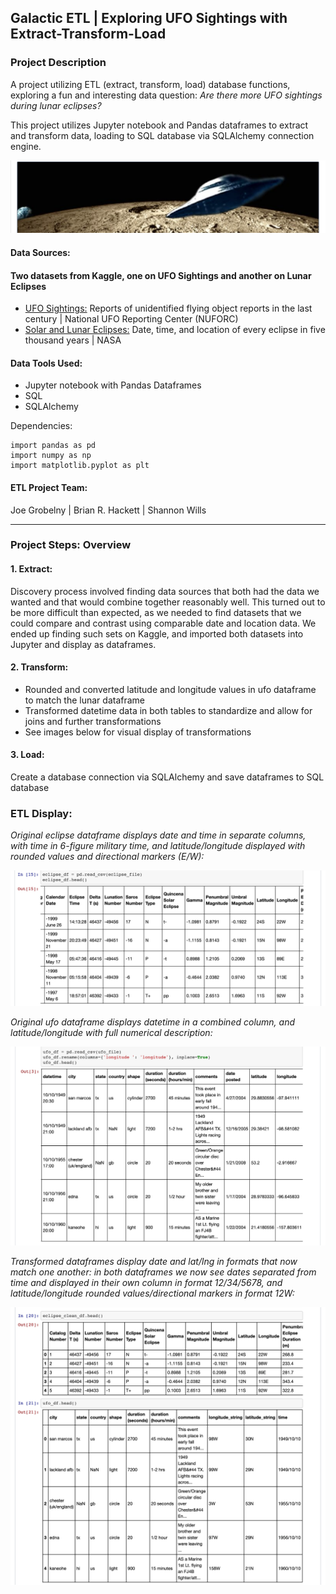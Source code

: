 ## Galactic ETL | Exploring UFO Sightings with Extract-Transform-Load 

### Project Description

A project utilizing ETL (extract, transform, load) database functions, exploring a fun and interesting data question: *Are there more UFO sightings during lunar eclipses?*

This project utilizes Jupyter notebook and Pandas dataframes to extract and transform data, loading to SQL database via SQLAlchemy connection engine.

![](images/ETL-Home.png)

#### Data Sources:

#### Two datasets from Kaggle, one on UFO Sightings and another on Lunar Eclipses
   * [UFO Sightings:](https://www.kaggle.com/NUFORC/ufo-sightings) Reports of unidentified flying object reports in the last century | National UFO Reporting Center (NUFORC)
   * [Solar and Lunar Eclipses:](https://www.kaggle.com/nasa/solar-eclipses/) Date, time, and location of every eclipse in five thousand years | NASA

#### Data Tools Used:

* Jupyter notebook with Pandas Dataframes
* SQL
* SQLAlchemy

Dependencies:
```
import pandas as pd
import numpy as np
import matplotlib.pyplot as plt
```

#### ETL Project Team:
Joe Grobelny | Brian R. Hackett | Shannon Wills

---

### Project Steps: Overview

#### 1. Extract:
Discovery process involved finding data sources that both had the data we wanted and that would combine together reasonably well. This turned out to be more difficult than expected, as we needed to find datasets that we could compare and contrast using comparable date and location data. We ended up finding such sets on Kaggle, and imported both datasets into Jupyter and display as dataframes.

#### 2. Transform:
* Rounded and converted latitude and longitude values in ufo dataframe to match the lunar dataframe
* Transformed datetime data in both tables to standardize and allow for joins and further transformations
* See images below for visual display of transformations
   
#### 3. Load: 
Create a database connection via SQLAlchemy and save dataframes to SQL database

### ETL Display:

*Original eclipse dataframe displays date and time in separate columns, with time in 6-figure military time, and latitude/longitude displayed with rounded values and directional markers (E/W):*

![](images/eclipse_original.png)

*Original ufo dataframe displays datetime in a combined column, and latitude/longitude with full numerical description:*

![](images/ufo_original.png)

*Transformed dataframes display date and lat/lng in formats that now match one another: in both dataframes we now see dates separated from time and displayed in their own column in format 12/34/5678, and latitude/longitude rounded values/directional markers in format 12W:*

![](images/transformed_both.png)

